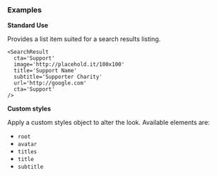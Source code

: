 ### Examples

**Standard Use**

Provides a list item suited for a search results listing.

```
<SearchResult
  cta='Support'
  image='http://placehold.it/100x100'
  title='Support Name'
  subtitle='Supporter Charity'
  url='http://google.com'
  cta='Support'
/>
```

**Custom styles**

Apply a custom styles object to alter the look. Available elements are:

- `root`
- `avatar`
- `titles`
- `title`
- `subtitle`
